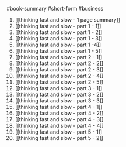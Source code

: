 #book-summary #short-form #business 
1. [[thinking fast and slow - 1 page summary]]
2. [[thinking fast and slow - part 1 - 1]]
3. [[thinking fast and slow - part 1 - 2]]
4. [[thinking fast and slow - part 1 - 3]]
5. [[thinking fast and slow - part 1 -4]]
6. [[thinking fast and slow - part 1 - 5]]
7. [[thinking fast and slow - part 2 - 1]]
8. [[thinking fast and slow - part 2 - 2]]
9. [[thinking fast and slow - part 2 - 3]]
10. [[thinking fast and slow - part 2 - 4]]
11. [[thinking fast and slow - part 2 - 5]]
12. [[thinking fast and slow - part 3 - 1]]
13. [[thinking fast and slow - part 3 - 2]]
14. [[thinking fast and slow - part 3 - 3]]
15. [[thinking fast and slow - part 4 - 1]]
16. [[thinking fast and slow - part 4 - 2]]
17. [[thinking fast and slow - part 4 - 3]]
18. [[thinking fast and slow - part 4 - 4]]
19. [[thinking fast and slow - part 5 - 1]]
20. [[thinking fast and slow - part 5 - 2]]

